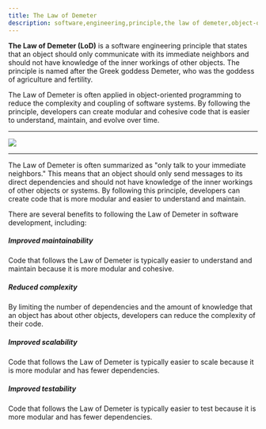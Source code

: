```yaml
---
title: The Law of Demeter
description: software,engineering,principle,the law of demeter,object-oriented,programming,immediate,dependency
---
```


**The Law of Demeter (LoD)** is a software engineering principle that states that an object should only communicate with its
immediate neighbors and should not have knowledge of the inner workings of other objects. 
The principle is named after the Greek goddess Demeter, who was the goddess of agriculture and fertility.

The Law of Demeter is often applied in object-oriented programming to reduce the complexity and coupling of software systems.
By following the principle, developers can create modular and cohesive code that is easier to understand, maintain, and evolve over time.

---
![]({{site.baseurl}}/images/law_of_demeter.png)

---

The Law of Demeter is often summarized as "only talk to your immediate neighbors." This means that an object should only 
send messages to its direct dependencies and should not have knowledge of the inner workings of other objects or systems. 
By following this principle, developers can create code that is more modular and easier to understand and maintain.

There are several benefits to following the Law of Demeter in software development, including:

##### Improved maintainability
Code that follows the Law of Demeter is typically easier to understand and maintain because it is more modular and cohesive.

##### Reduced complexity 
By limiting the number of dependencies and the amount of knowledge that an object has about other objects, 
developers can reduce the complexity of their code.

##### Improved scalability
Code that follows the Law of Demeter is typically easier to scale because it is more modular and has fewer dependencies.

##### Improved testability
Code that follows the Law of Demeter is typically easier to test because it is more modular and has fewer dependencies.